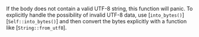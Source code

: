 
If the body does not contain a valid UTF-8 string, this function will panic. To explicitly handle
the possibility of invalid UTF-8 data, use [`into_bytes()`][`Self::into_bytes()`] and then convert
the bytes explicitly with a function like [`String::from_utf8`].

